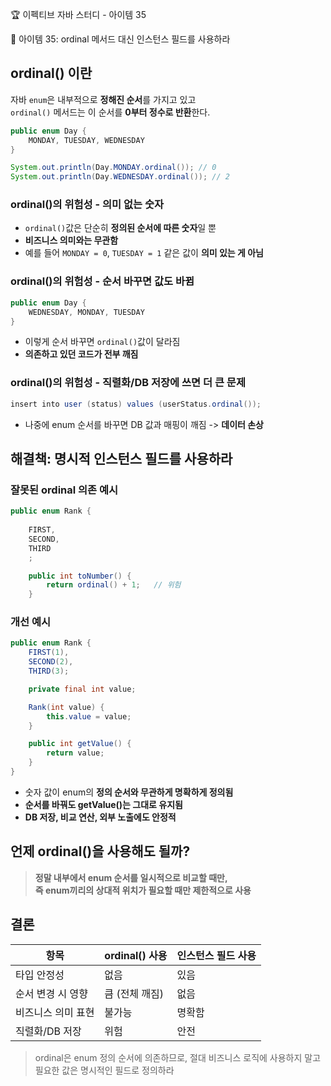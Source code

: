 :trophy: 이펙티브 자바 스터디 - 아이템 35

:book: 아이템 35: ordinal 메서드 대신 인스턴스 필드를 사용하라

## ordinal() 이란
자바 `enum`은 내부적으로 **정해진 순서**를 가지고 있고  
`ordinal()` 메서드는 이 순서를 **0부터 정수로 반환**한다.

```java
public enum Day {
    MONDAY, TUESDAY, WEDNESDAY
}

System.out.println(Day.MONDAY.ordinal()); // 0
System.out.println(Day.WEDNESDAY.ordinal()); // 2
```

### ordinal()의 위험성 - 의미 없는 숫자
- `ordinal()`값은 단순히 **정의된 순서에 따른 숫자**일 뿐
- **비즈니스 의미와는 무관함**
- 예를 들어 `MONDAY = 0`, `TUESDAY = 1` 같은 값이 **의미 있는 게 아님**

### ordinal()의 위험성 - 순서 바꾸면 값도 바뀜
```java
public enum Day {
    WEDNESDAY, MONDAY, TUESDAY
}
```
- 이렇게 순서 바꾸면 `ordinal()`값이 달라짐
- **의존하고 있던 코드가 전부 깨짐**

### ordinal()의 위험성 - 직렬화/DB 저장에 쓰면 더 큰 문제
```java
insert into user (status) values (userStatus.ordinal());
```
- 나중에 enum 순서를 바꾸면 DB 값과 매핑이 깨짐 -> **데이터 손상**

## 해결책: 명시적 인스턴스 필드를 사용하라

### 잘못된 ordinal 의존 예시
```java
public enum Rank {
    
    FIRST,
    SECOND,
    THIRD
    ;

    public int toNumber() {
        return ordinal() + 1;   // 위험
    }
```

### 개선 예시
```java
public enum Rank {
    FIRST(1),
    SECOND(2),
    THIRD(3);

    private final int value;

    Rank(int value) {
        this.value = value;
    }

    public int getValue() {
        return value;
    }
}
```
- 숫자 값이 enum의 **정의 순서와 무관하게 명확하게 정의됨**
- **순서를 바꿔도 getValue()는 그대로 유지됨**
- **DB 저장, 비교 연산, 외부 노출에도 안정적**

## 언제 ordinal()을 사용해도 될까?

> **정말 내부에서 enum 순서를 일시적으로 비교할 때만,  
> 즉 enum끼리의 상대적 위치가 필요할 때만 제한적으로 사용**


## 결론
| 항목         | ordinal() 사용 | 인스턴스 필드 사용 |
| ---------- | -------- | -------- |
| 타입 안정성     |  없음      |  있음      |
| 순서 변경 시 영향 |  큼 (전체 깨짐) |  없음      |
| 비즈니스 의미 표현 |  불가능     |  명확함    |
| 직렬화/DB 저장  |  위험      |  안전     |

> ordinal은 enum 정의 순서에 의존하므로, 절대 비즈니스 로직에 사용하지 말고  
> 필요한 값은 명시적인 필드로 정의하라